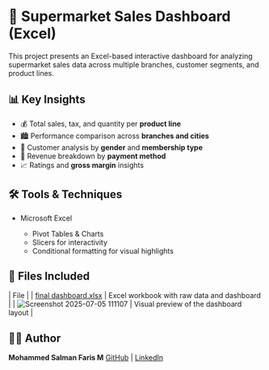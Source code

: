 # 🛒 Supermarket Sales Dashboard (Excel)

This project presents an Excel-based interactive dashboard for analyzing supermarket sales data across multiple branches, customer segments, and product lines.

## 📊 Key Insights

* 💰 Total sales, tax, and quantity per **product line**
* 🏙️ Performance comparison across **branches and cities**
* 👥 Customer analysis by **gender** and **membership type**
* 🧾 Revenue breakdown by **payment method**
* 📈 Ratings and **gross margin** insights

## 🛠️ Tools & Techniques

* Microsoft Excel

  * Pivot Tables & Charts
  * Slicers for interactivity
  * Conditional formatting for visual highlights

## 📁 Files Included

| File                                                                    |
| [final dashboard.xlsx](https://github.com/userattachments/files/21072261/final.dashboard.xlsx)
| Excel workbook with raw data and dashboard                |
| ![Screenshot 2025-07-05 111107](https://github.com/user-attachments/assets/393de9e2-fd19-46cf-b75c-2dede431672e)
| Visual preview of the dashboard layout |

## 👨‍💻 Author

**Mohammed Salman Faris M**
[GitHub](https://github.com/sallu777) | [LinkedIn](https://www.linkedin.com/in/MohdSalmanFaris)
